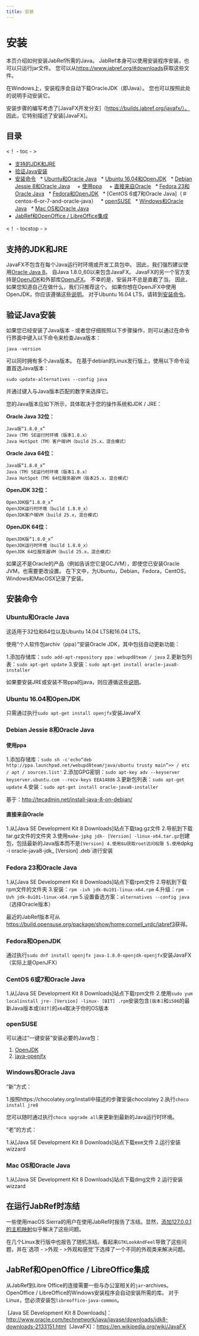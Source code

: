 ```yaml
---
title: 安装
---
```

# 安装

本页介绍如何安装JabRef所需的Java。
JabRef本身可以使用安装程序安装，也可以只运行jar文件。
您可以从<https://www.jabref.org/#downloads>获取这些文件。

在Windows上，安装程序会自动下载OracleJDK（即Java）。
您也可以按照此处的说明手动安装它。

安装步骤的编写考虑了[JavaFX开发分支]（https://builds.jabref.org/javafx/）。
因此，它特别描述了安装[JavaFX]。

## 目录

<！ - toc - >

- [支持的JDK和JRE](＃supported-jdks-and-jres)
- [验证Java安装](＃verify-java-installation)
- [安装命令](#instalming-commands)
  * [Ubuntu和Oracle Java](＃ubuntu-and-oracle-java)
  * [Ubuntu 16.04和OpenJDK](＃ubuntu-1604-and-openjdk)
  * [Debian Jessie 8和Oracle Java](＃debian-jessie-8-and-oracle-java)
    + [使用ppa](＃using-the-ppa)
    + [直接来自Oracle](＃direct-from-oracle)
  * [Fedora 23和Oracle Java](＃fedora-23-and-oracle-java)
  * [Fedora和OpenJDK](＃fedora-and-openjdk)
  * [CentOS 6或7和Oracle Java]（＃centos-6-or-7-and-oracle-java）
  * [openSUSE](＃opensuse)
  * [Windows和Oracle Java](＃windows-and-oracle-java)
  * [Mac OS和Oracle Java](＃mac-os-and-oracle-java)
- [JabRef和OpenOffice / LibreOffice集成](＃jabref-and-openofficelibreoffice-integration)

<！ - tocstop - >

## 支持的JDK和JRE

JavaFX不包含在每个Java运行时环境或开发工具包中。
因此，我们强烈建议使用[Oracle Java 8](http://www.oracle.com/technetwork/java/javase/downloads/index.html)。
自Java 1.8.0_60以来包含JavaFX。
JavaFX的另一个官方支持是[OpenJDK](http://openjdk.java.net/install/index.html)和外部库[OpenJFX](http://packages.ubuntu.com/wily/openjfx-source )。
不幸的是，安装并不总是直截了当。
因此，如果您知道自己在做什么，我们只推荐这个。
如果你想在OpenJFX中使用OpenJDK，你应该遵循这些[说明](https://wiki.openjdk.java.net/display/OpenJFX/Building+OpenJFX)。
对于Ubuntu 16.04 LTS，请转到[安装命令](＃ubuntu-openjdk-16-04)。


## 验证Java安装

如果您已经安装了Java版本 - 或者您仔细按照以下步骤操作，则可以通过在命令行界面中键入以下命令来检查Java版本：

`java -version`

可以同时拥有多个Java版本。
在基于debian的Linux发行版上，使用以下命令设置首选Java版本：

`sudo update-alternatives --config java`

并通过键入与Java版本匹配的数字来选择它。

您的Java版本应如下所示，具体取决于您的操作系统和JDK / JRE：

**Oracle Java 32位：**

```
Java版“1.8.0_x”
Java（TM）SE运行时环境（版本1.8.x）
Java HotSpot（TM）客户端VM（build 25.x，混合模式）
```


**Oracle Java 64位：**

```
Java版“1.8.0_x”
Java（TM）SE运行时环境（版本1.8.x）
Java HotSpot（TM）64位服务器VM（版本25.x，混合模式）
```


**OpenJDK 32位：**

```
OpenJDK版“1.8.0_x”
OpenJDK运行时环境（build 1.8.0_x）
OpenJDK客户端VM（build 25.x，混合模式）
```


**OpenJDK 64位：**

```
OpenJDK版“1.8.0_x”
OpenJDK运行时环境（build 1.8.0_x）
OpenJDK 64位服务器VM（build 25.x，混合模式）
```

如果这不是Oracle的产品（例如告诉您它是GCJVM），即使您已安装Oracle JVM，也需要更改设置。
在下文中，为Ubuntu，Debian，Fedora，CentOS，Windows和MacOSX记录了安装。


## 安装命令

### Ubuntu和Oracle Java

这适用于32位和64位以及Ubuntu 14.04 LTS和16.04 LTS。

使用“个人软件包archiv（ppa）”安装Oracle JDK，其中包括自动更新功能：

1.添加存储库：`sudo add-apt-repository ppa：webupd8team / java`
2.更新包列表：`sudo apt-get update`
3.安装：`sudo apt-get install oracle-java8-installer`

如果要安装JRE或安装不带ppa的java，则应遵循这些[说明](https://help.ubuntu.com/community/Java)。

### Ubuntu 16.04和OpenJDK

只需通过执行`sudo apt-get install openjfx`安装JavaFX


### Debian Jessie 8和Oracle Java

#### 使用ppa

1.添加存储库：`sudo sh -c'echo“deb http://ppa.launchpad.net/webupd8team/java/ubuntu trusty main”>> / etc / apt / sources.list'`
2.添加GPG密钥：`sudo apt-key adv --keyserver keyserver.ubuntu.com --recv-keys EEA14886`
3.更新包列表：`sudo apt-get update`
4.安装：`sudo apt-get install oracle-java8-installer`

基于：<http://tecadmin.net/install-java-8-on-debian/>

#### 直接来自Oracle

1.从[Java SE Development Kit 8 Downloads]站点下载tag.gz文件
2.导航到下载tar.gz文件的文件夹
3.使用`make-jpkg jdk- [Version] -linux-x64.tar.gz`创建包，包括最新的Java版本而不是`[Version]
4.使用`su`获取root访问权限
5.使用`dpkg -i oracle-java8-jdk_ [Version] .deb`进行安装


### Fedora 23和Oracle Java

1.从[Java SE Development Kit 8 Downloads]站点下载rpm文件
2.导航到下载rpm文件的文件夹
3.安装：`rpm -ivh jdk-8u101-linux-x64.rpm`
4.升级：`rpm -Uvh jdk-8u101-linux-x64.rpm`
5.设置备选方案：`alternatives --config java`（选择Oracle版本）

最近的JabRef版本可从<https://build.opensuse.org/package/show/home:cornell_vrdc/jabref3>获得。

### Fedora和OpenJDK

通过执行`sudo dnf install openjfx java-1.8.0-openjdk-openjfx`安装JavaFX（实际上是OpenJFX）

### CentOS 6或7和Oracle Java

1.从[Java SE Development Kit 8 Downloads]站点下载rpm文件
2.使用`sudo yum localinstall jre- [Version] -linux- [BIT] .rpm`安装包含`[版本]`和`i586`的最新Java版本或`[BIT]`的`x64`取决于你的OS版本

### openSUSE

可以通过“一键安装”安装必要的Java包：

1. [OpenJDK](https://software.opensuse.org/package/java-1_8_0-openjdk)
2. [java-openjfx](https://software.opensuse.org/package/java-openjfx?search_term=openjfx)

### Windows和Oracle Java

“新”方式：

1.按照https://chocolatey.org/install中描述的步骤安装chocolatey
2.执行`choco install jre8`

您可以随时通过执行`choco upgrade all`来更新到最新的Java运行时环境。

“老”的方式：

1.从[Java SE Development Kit 8 Downloads]站点下载exe文件
2.运行安装wizzard


### Mac OS和Oracle Java

1.从[Java SE Development Kit 8 Downloads]站点下载dmg文件
2.运行安装wizzard

## 在运行JabRef时冻结

一些使用macOS Sierra的用户在使用JabRef时报告了冻结。显然，[添加127.0.0.1的主机映射](https://dzone.com/articles/macos-sierra-problems-with-javanetinetaddress-getl)似乎解决了这些问题。

在几个Linux发行版中也报告了随机冻结。看起来`GTKLookAndFeel`导致了这些问题，并在`选项 - >外观 - >外观和感觉'下选择了一个不同的外观类来解决问题。

## JabRef和OpenOffice / LibreOffice集成

从JabRef到Libre Office的连接需要一些与办公室相关的`jar`-archives。
OpenOffice / LibreOffice的Windows安装程序会自动安装所需的库。
对于Linux，您必须安装包`libreoffice-java-common`。

 [Java SE Development Kit 8 Downloads]：http://www.oracle.com/technetwork/java/javase/downloads/jdk8-downloads-2133151.html
 [JavaFX]：https://en.wikipedia.org/wiki/JavaFX
